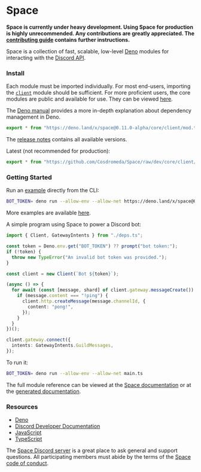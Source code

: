 # Space

**Space is currently under heavy development. Using Space for production is
highly unrecommended. Any contributions are greatly appreciated. The
[contributing guide](CONTRIBUTING.md) contains further instructions.**

Space is a collection of fast, scalable, low-level [Deno](https://deno.land/)
modules for interacting with the [Discord API](https://discord.dev/).

### Install

Each module must be imported individually. For most end-users, importing the
[`client`](core/client) module should be sufficient. For more proficient users,
the core modules are public and available for use. They can be viewed
[here](core).

The [Deno manual](https://deno.land/manual/examples/manage_dependencies)
provides a more in-depth explanation about dependency management in Deno.

```ts
export * from "https://deno.land/x/space@0.11.0-alpha/core/client/mod.ts";
```

The [release notes](RELEASES.md) contains all available versions.

Latest (not recommended for production):

```ts
export * from "https://github.com/Cosdromeda/Space/raw/dev/core/client/mod.ts";
```

### Getting Started

Run an [example](examples/example.ts) directly from the CLI:

```sh
BOT_TOKEN= deno run --allow-env --allow-net https://deno.land/x/space@0.11.0-alpha/examples/example.ts
```

More examples are available [here](examples).

A simple program using Space to power a Discord bot:

```ts
import { Client, GatewayIntents } from "./deps.ts";

const token = Deno.env.get("BOT_TOKEN") ?? prompt("bot token:");
if (!token) {
  throw new TypeError("An invalid bot token was provided.");
}

const client = new Client(`Bot ${token}`);

(async () => {
  for await (const [message, shard] of client.gateway.messageCreate()) {
    if (message.content === "!ping") {
      client.http.createMessage(message.channelId, {
        content: "pong!",
      });
    }
  }
})();

client.gateway.connect({
  intents: GatewayIntents.GuildMessages,
});
```

To run it:

```sh
BOT_TOKEN= deno run --allow-env --allow-net main.ts
```

The full module reference can be viewed at the
[Space documentation](https://olykir.dev/) or at the
[generated documentation](https://doc.deno.land/https/deno.land/x/space@0.11.0-alpha/core/client/mod.ts).

### Resources

- [Deno](https://deno.land/)
- [Discord Developer Documentation](https://discord.dev/)
- [JavaScript](https://developer.mozilla.org/en-US/docs/Web/JavaScript)
- [TypeScript](https://www.typescriptlang.org/)

The [Space Discord server](https://discord.gg/UQuA3EwXCV) is a great place to
ask general and support questions. All participating members must abide by the
terms of the [Space code of conduct](CODE_OF_CONDUCT.md).
